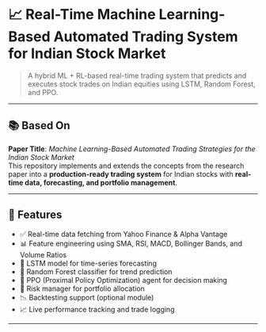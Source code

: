 # 📈 Real-Time Machine Learning-Based Automated Trading System for Indian Stock Market

> A hybrid ML + RL-based real-time trading system that predicts and executes stock trades on Indian equities using LSTM, Random Forest, and PPO.

---

## 📚 Based On

**Paper Title**: *Machine Learning-Based Automated Trading Strategies for the Indian Stock Market*  
This repository implements and extends the concepts from the research paper into a **production-ready trading system** for Indian stocks with **real-time data, forecasting, and portfolio management**.

---

## 🚀 Features

- ✅ Real-time data fetching from Yahoo Finance & Alpha Vantage
- 📊 Feature engineering using SMA, RSI, MACD, Bollinger Bands, and Volume Ratios
- 🧠 LSTM model for time-series forecasting
- 🌲 Random Forest classifier for trend prediction
- 🤖 PPO (Proximal Policy Optimization) agent for decision making
- 💼 Risk manager for portfolio allocation
- 📉 Backtesting support (optional module)
- 📈 Live performance tracking and trade logging

---
